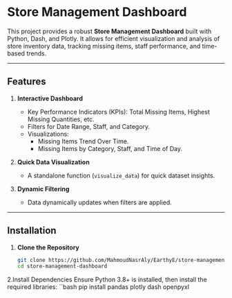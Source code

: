 # Store Management Dashboard  

This project provides a robust **Store Management Dashboard** built with Python, Dash, and Plotly. It allows for efficient visualization and analysis of store inventory data, tracking missing items, staff performance, and time-based trends.  

---

## Features  

1. **Interactive Dashboard**  
   - Key Performance Indicators (KPIs): Total Missing Items, Highest Missing Quantities, etc.  
   - Filters for Date Range, Staff, and Category.  
   - Visualizations:  
     - Missing Items Trend Over Time.  
     - Missing Items by Category, Staff, and Time of Day.  

2. **Quick Data Visualization**  
   - A standalone function (`visualize_data`) for quick dataset insights.  

3. **Dynamic Filtering**  
   - Data dynamically updates when filters are applied.  

---

## Installation  

1. **Clone the Repository**  
   ```bash  
   git clone https://github.com/MahmoudNasrAly/EarthyE/store-management-dashboard.git  
   cd store-management-dashboard

2.Install Dependencies
Ensure Python 3.8+ is installed, then install the required libraries:
``bash
pip install pandas plotly dash openpyxl  
